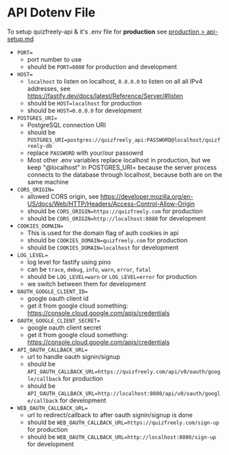 # API Dotenv File

To setup quizfreely-api & it's .env file for **production** see [production > api-setup.md](../production/api-setup.md)

- `PORT=`
  - port number to use
  - should be `PORT=8008` for production and development
- `HOST=`
  - `localhost` to listen on localhost, `0.0.0.0` to listen on all all IPv4 addresses, see https://fastify.dev/docs/latest/Reference/Server/#listen
  - should be `HOST=localhost` for production
  - should be `HOST=0.0.0.0` for development
- `POSTGRES_URI=`
  - PostgreSQL connection URI
  - should be `POSTGRES_URI=postgres://quizfreely_api:PASSWORD@localhost/quizfreely-db`
  - replace `PASSWORD` with your/our passowrd
  - Most other .env variables replace localhost in production, but we keep "@localhost" in POSTGRES_URI= because the server process connects to the database through localhost, because both are on the same machine
- `CORS_ORIGIN=`
  - allowed CORS origin, see https://developer.mozilla.org/en-US/docs/Web/HTTP/Headers/Access-Control-Allow-Origin
  - should be `CORS_ORIGIN=https://quizfreely.com` for production
  - should be `CORS_ORIGIN=http://localhost:8080` for development
- `COOKIES_DOMAIN=`
  - This is used for the domain flag of auth cookies in api
  - should be `COOKIES_DOMAIN=quizfreely.com` for production
  - should be `COOKIES_DOMAIN=localhost` for development
- `LOG_LEVEL=`
  - log level for fastify using pino
  - can be `trace`, `debug`, `info`, `warn`, `error`, `fatal`
  - should be `LOG_LEVEL=warn` or `LOG_LEVEL=error` for production
  - we switch between them for development
- `OAUTH_GOOGLE_CLIENT_ID=`
  - google oauth client id
  - get it from google cloud something: https://console.cloud.google.com/apis/credentials
- `OAUTH_GOOGLE_CLIENT_SECRET=`
  - google oauth client secret
  - get it from google cloud something: https://console.cloud.google.com/apis/credentials
- `API_OAUTH_CALLBACK_URL=`
  - url to handle oauth signin/signup
  - should be `API_OAUTH_CALLBACK_URL=https://quizfreely.com/api/v0/oauth/google/callback` for production
  - should be `API_OAUTH_CALLBACK_URL=http://localhost:8080/api/v0/oauth/google/callback` for development
- `WEB_OAUTH_CALLBACK_URL=`
  - url to redirect/callback to after oauth signin/signup is done
  - should be `WEB_OAUTH_CALLBACK_URL=https://quizfreely.com/sign-up` for production
  - should be `WEB_OAUTH_CALLBACK_URL=http://localhost:8080/sign-up` for development
